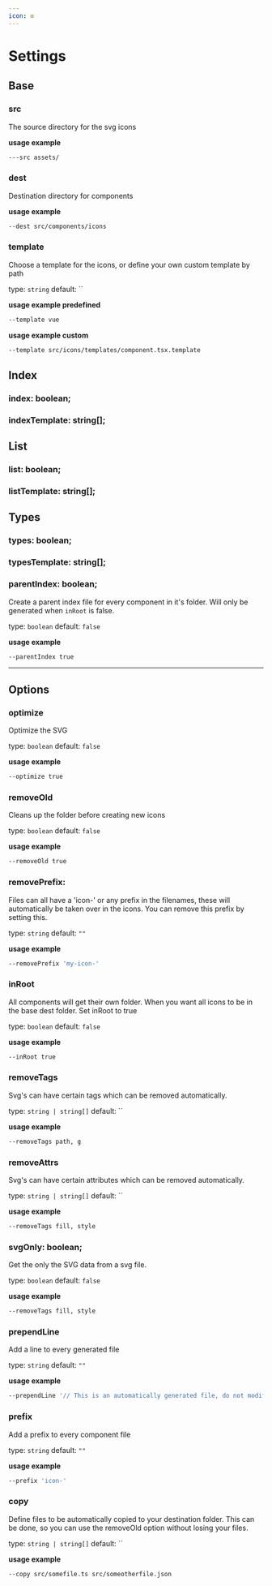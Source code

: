 ```yaml
---
icon: ⚙️
---
```


# Settings

## Base

### src

The source directory for the svg icons

**usage example**

```bash
---src assets/
```

### dest

Destination directory for components

**usage example**

```bash
--dest src/components/icons
```



### template

Choose a template for the icons, or define your own custom template by path

type: `string`
default: ``

**usage example predefined**

```bash
--template vue
```

**usage example custom**

```bash
--template src/icons/templates/component.tsx.template
```

<!-- 
### templates?: Array<TemplateFileType>;

Choose a predefined template

type: `string`
default: ``

**usage example**

```bash
--template vue
``` -->

## Index

### index: boolean;

### indexTemplate: string[];

<!-- ### indexTemplates?: Array<TemplateFileType>; -->

## List

### list: boolean;

### listTemplate: string[];

<!-- ### listTemplates?: Array<TemplateFileType>; -->

## Types

### types: boolean;

### typesTemplate: string[];

<!-- ### typesTemplates?: Array<TemplateFileType>; -->

### parentIndex: boolean;

Create a parent index file for every component in it's folder. Will only be generated when `inRoot` is false.

type: `boolean`
default: `false`

**usage example**

```bash
--parentIndex true
```
---

## Options

### optimize

Optimize the SVG

type: `boolean`
default: `false`

**usage example**

```bash
--optimize true
```

### removeOld

Cleans up the folder before creating new icons

type: `boolean`
default: `false`

**usage example**

```bash
--removeOld true
```

### removePrefix:

Files can all have a 'icon-' or any prefix in the filenames, these will automatically be taken over in the icons. You can remove this prefix by setting this.

type: `string`
default: `""`

**usage example**

```bash
--removePrefix 'my-icon-'
```

### inRoot

All components will get their own folder. When you want all icons to be in the base dest folder. Set inRoot to true

type: `boolean`
default: `false`

**usage example**

```bash
--inRoot true
```

### removeTags

Svg's can have certain tags which can be removed automatically.

type: `string | string[]`
default: ``

**usage example**

```bash
--removeTags path, g
```

### removeAttrs

Svg's can have certain attributes which can be removed automatically.

type: `string | string[]`
default: ``

**usage example**

```bash
--removeTags fill, style
```

### svgOnly: boolean;

Get the only the SVG data from a svg file.

type: `boolean`
default: `false`

**usage example**

```bash
--removeTags fill, style
```

<!--
### stripStyle: boolean;

Remove the styles

type: `boolean`
default: `false`

**usage example**

```bash
--stripStyle true
``` -->

### prependLine

Add a line to every generated file

type: `string`
default: `""`

**usage example**

```bash
--prependLine '// This is an automatically generated file, do not modify'
```

### prefix

Add a prefix to every component file

type: `string`
default: `""`

**usage example**

```bash
--prefix 'icon-'
```

<!-- ### styleDir

Get style files to inject into components

type: `string`
default: `""`

**usage example**

```bash
--styleDir src/styles
``` -->

<!-- ### type -->



### copy

Define files to be automatically copied to your destination folder. This can be done, so you can use the removeOld option without losing your files.

type: `string | string[]`
default: ``

**usage example**

```bash
--copy src/somefile.ts src/someotherfile.json
```